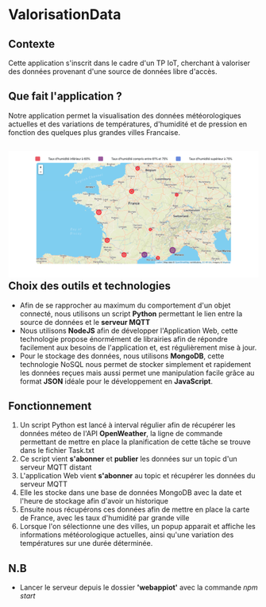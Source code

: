 # ValorisationData

## Contexte

Cette application s'inscrit dans le cadre d'un TP IoT, cherchant à valoriser des données provenant d'une source de données libre d'accès.

## Que fait l'application ?

Notre application permet la visualisation des données météorologiques actuelles et des variations de températures, d'humidité et de pression en fonction des quelques plus grandes villes Francaise.

## ![webapp-map](https://github.com/AlexLecq/ValorisationData/blob/master/webapp-map.png)Choix des outils et technologies

- Afin de se rapprocher au maximum du comportement d'un objet connecté, nous utilisons un script **Python** permettant le lien entre la source de données et le **serveur MQTT**
- Nous utilisons **NodeJS** afin de développer l'Application Web, cette technologie propose énormément de librairies afin de répondre facilement aux besoins de l'application et, est régulièrement mise à jour.
- Pour le stockage des données, nous utilisons **MongoDB**, cette technologie NoSQL nous permet de stocker simplement et rapidement les données reçues mais aussi permet une manipulation facile grâce au format **JSON** idéale pour le développement en **JavaScript**.

## Fonctionnement

1. Un script Python est lancé à interval régulier afin de récupérer les données méteo de l'API **OpenWeather**, la ligne de commande permettant de mettre en place la planification de cette tâche se trouve dans le fichier Task.txt
2. Ce script vient **s'abonner** et **publier** les données sur un topic d'un serveur MQTT distant
3. L'application Web vient **s'abonner** au topic et récupérer les données du serveur MQTT
4. Elle les stocke dans une base de données MongoDB avec la date et l'heure de stockage afin d'avoir un historique
5. Ensuite nous récupérons ces données afin de mettre en place la carte de France, avec les taux d'humidité par grande ville
6. Lorsque l'on sélectionne une des villes, un popup apparait et affiche les informations météorologique actuelles, ainsi qu'une variation des températures sur une durée déterminée.

## N.B

- Lancer le serveur depuis le dossier **'webappiot'** avec la commande *npm start*
